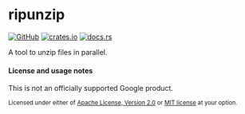 # ripunzip

[![GitHub](https://img.shields.io/crates/l/ripunzip)](https://github.com/google/ripunzip)
[![crates.io](https://img.shields.io/crates/d/ripunzip)](https://crates.io/crates/ripunzip)
[![docs.rs](https://docs.rs/ripunzip/badge.svg)](https://docs.rs/ripunzip)

A tool to unzip files in parallel.

#### License and usage notes

This is not an officially supported Google product.

<sup>
Licensed under either of <a href="LICENSE-APACHE">Apache License, Version
2.0</a> or <a href="LICENSE-MIT">MIT license</a> at your option.
</sup>

